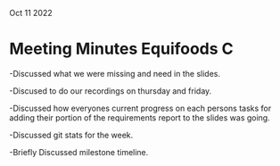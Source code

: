 Oct 11 2022
# Meeting Minutes Equifoods C
-Discussed what we were missing and need in the slides.

-Discused to do our recordings on thursday and friday.

-Discussed how everyones current progress on each persons tasks for adding their portion
of the requirements report to the slides was going.

-Discussed git stats for the week.

-Briefly Discussed milestone timeline.